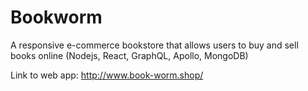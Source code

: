 # Bookworm
A responsive e-commerce bookstore that allows users to buy and sell books online (Nodejs, React, GraphQL, Apollo, MongoDB)

Link to web app: http://www.book-worm.shop/
